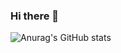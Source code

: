 ### Hi there 👋

![Anurag's GitHub stats](https://github-readme-stats.vercel.app/api?username=FoieringSerjo&theme=aura_icons=true)

<!--
**FoieringSerjo/FoieringSerjo** is a ✨ _special_ ✨ repository because its `README.md` (this file) appears on your GitHub profile.

Here are some ideas to get you started:

- 🔭 I’m currently working on ...
- 🌱 I’m currently learning ...
- 👯 I’m looking to collaborate on ...
- 🤔 I’m looking for help with ...
- 💬 Ask me about ...
- 📫 How to reach me: ...
- 😄 Pronouns: ...
- ⚡ Fun fact: ...
-->
